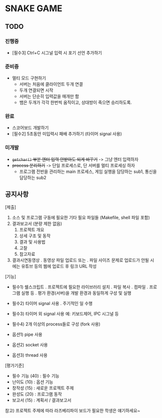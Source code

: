 # SNAKE GAME

## TODO

### 진행중

- [필수3] Ctrl+C 시그널 입력 시 포기 선언 추가하기

### 준비중

- 멀티 모드 구현하기
  - 서버는 처음에 클라이언트 두개 연결
  - 두개 연결되면 시작
  - 서버는 단순히 입력값을 매개만 함
  - 뱀은 두개가 각각 한번씩 움직이고, 상대방이 죽으면 승리하도록.

### 완료

- 스코어보드 개발하기
- [필수2] 5초동안 미입력시 패배 추가하기 (타이머 signal 사용)

### 미개발

- ~~`getchar()` 부분 엔터 입력 안받아도 되게 바꾸기~~ -> 그냥 엔터 입력하자
- ~~process 분리하기~~ -> 단일 프로세스로, 단 서버를 멀티 프로세싱 하자
  - 프로그램 전반을 관리하는 main 프로세스, 게임 실행을 담당하는 sub1, 통신을 담당하는 sub2

## 공지사항

[제출]

1. 소스 및 프로그램 구동에 필요한 기타 필요 파일들 (Makefile, shell 파일 포함)
2. 결과보고서 (분량 제한 없음)
   1) 프로젝트 개요
   2) 상세 구조 및 동작
   3) 결과 및 사용법
   4) 고찰
   5) 참고자료
3. 결과시연동영상
  . 동영상 파일 업로드 또는
  . 파일 사이즈 문제로 업로드가 안될 시에는 유튜브 등의 웹에 업로드 후 링크 URL 작성

[기능]

- 필수1) 쉘스크립트
  . 프로젝트에 필요한 라이브러리 설치
  . 파일 복사
  . 컴파일
  . 프로그램 실행 등
  . 평가 환경(서버)을 개발 환경과 동일하게 구성 및 실행
- 필수2) 타이머 signal 사용
  . 주기적인 일 수행
- 필수3) 타이머 외 signal 사용
    예: 키보드제어, IPC 시그널 등
- 필수4) 2개 이상의 process들로 구성 (fork 사용)

- 옵션1) pipe 사용
- 옵션2) socket 사용
- 옵션3) thread 사용

[평가기준]

- 필수 기능 (40) : 필수 기능
- 난이도 (10) : 옵션 기능
- 창작성 (15) : 새로운 프로젝트 주제
- 완성도 (20) : 프로그램 동작
- 보고서 (15) : 계획서 / 결과보고서

참고) 프로젝트 주제에 따라 라즈베리파이 보드가 필요한 학생은 얘기하세요~
